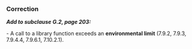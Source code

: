 ### Correction

***Add to subclause G.2, page 203:***

\- A call to a library function exceeds an **environmental limit** (7.9.2,
7.9.3, 7.9.4.4, 7.9.6.1, 7.10.2.1).
